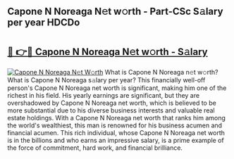 ## Capone N Noreaga N𝚎t w𝚘rth - Part-CSc S𝚊lary per year HDCDo

# <h2><a href="http://gc1s2wo.nevu.top/?p=Capone+N+Noreaga">🔗 👉🔴 Capone N Noreaga N𝚎t w𝚘rth - S𝚊lary</a></h2>

[![Capone N Noreaga N𝚎t W𝚘rth](https://i.imgur.com/Oavwk0R.jpeg)](http://gc1s2wo.nevu.top/?p=Capone+N+Noreaga)
What is Capone N Noreaga n𝚎t w𝚘rth? What is Capone N Noreaga s𝚊lary per year?
This financially well-off person's Capone N Noreaga net worth is significant, making him one of the richest in his field. His yearly earnings are significant, but they are overshadowed by Capone N Noreaga net worth, which is believed to be more substantial due to his diverse business interests and valuable real estate holdings. With a Capone N Noreaga net worth that ranks him among the world's wealthiest, this man is renowned for his business acumen and financial acumen. This rich individual, whose Capone N Noreaga net worth is in the billions and who earns an impressive salary, is a prime example of the force of commitment, hard work, and financial brilliance.
